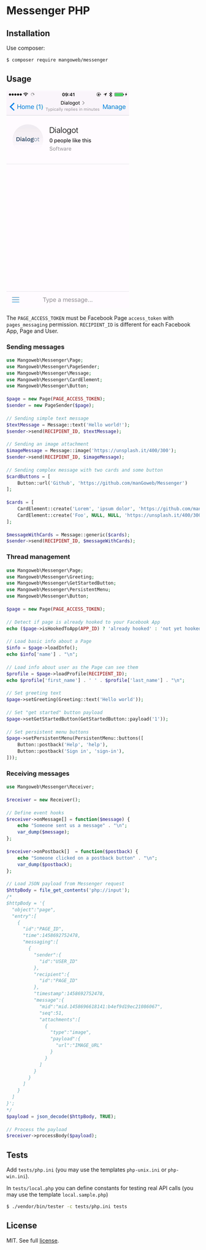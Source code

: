 Messenger PHP
=============

## Installation

Use composer:

```bash
$ composer require mangoweb/messenger
```

## Usage

![Example screencast](doc/screencast.gif)

The `PAGE_ACCESS_TOKEN` must be Facebook Page `access_token` with `pages_messaging` permission. `RECIPIENT_ID` is different for each Facebook App, Page and User.

### Sending messages

```php
use Mangoweb\Messenger\Page;
use Mangoweb\Messenger\PageSender;
use Mangoweb\Messenger\Message;
use Mangoweb\Messenger\CardElement;
use Mangoweb\Messenger\Button;

$page = new Page(PAGE_ACCESS_TOKEN);
$sender = new PageSender($page);

// Sending simple text message
$textMessage = Message::text('Hello world!');
$sender->send(RECIPIENT_ID, $textMessage);

// Sending an image attachment
$imageMessage = Message::image('https://unsplash.it/400/300');
$sender->send(RECIPIENT_ID, $imageMessage);

// Sending complex message with two cards and some button
$cardButtons = [
	Button::url('Github', 'https://github.com/manGoweb/Messenger')
];

$cards = [
	CardElement::create('Lorem', 'ipsum dolor', 'https://github.com/manGoweb/Messenger', 'https://unsplash.it/400/300?random', $cardButtons),
	CardElement::create('Foo', NULL, NULL, 'https://unsplash.it/400/300?random')
];

$messageWithCards = Message::generic($cards);
$sender->send(RECIPIENT_ID, $messageWithCards);
```

### Thread management

```php
use Mangoweb\Messenger\Page;
use Mangoweb\Messenger\Greeting;
use Mangoweb\Messenger\GetStartedButton;
use Mangoweb\Messenger\PersistentMenu;
use Mangoweb\Messenger\Button;

$page = new Page(PAGE_ACCESS_TOKEN);

// Detect if page is already hooked to your Facebook App
echo ($page->isHookedToApp(APP_ID) ? 'already hooked' : 'not yet hooked') . "\n";

// Load basic info about a Page
$info = $page->loadInfo();
echo $info['name'] . "\n";

// Load info about user as the Page can see them
$profile = $page->loadProfile(RECIPIENT_ID);
echo $profile['first_name'] . ' ' . $profile['last_name'] . "\n";

// Set greeting text
$page->setGreeting(Greeting::text('Hello world'));

// Set "get started" button payload
$page->setGetStartedButton(GetStartedButton::payload('1'));

// Set persistent menu buttons
$page->setPersistentMenu(PersistentMenu::buttons([
	Button::postback('Help', 'help'),
	Button::postback('Sign in', 'sign-in'),
]));
```

### Receiving messages

```php
use Mangoweb\Messenger\Receiver;

$receiver = new Receiver();

// Define event hooks
$receiver->onMessage[] = function($message) {
	echo "Someone sent us a message" . "\n";
	var_dump($message);
};

$receiver->onPostback[]  = function($postback) {
	echo "Someone clicked on a postback button" . "\n";
	var_dump($postback);
};

// Load JSON payload from Messenger request
$httpBody = file_get_contents('php://input');
/*
$httpBody = '{
  "object":"page",
  "entry":[
    {
      "id":"PAGE_ID",
      "time":1458692752478,
      "messaging":[
        {
          "sender":{
            "id":"USER_ID"
          },
          "recipient":{
            "id":"PAGE_ID"
          },
          "timestamp":1458692752478,
          "message":{
            "mid":"mid.1458696618141:b4ef9d19ec21086067",
            "seq":51,
            "attachments":[
              {
                "type":"image",
                "payload":{
                  "url":"IMAGE_URL"
                }
              }
            ]
          }
        }
      ]
    }
  ]
}';
*/
$payload = json_decode($httpBody, TRUE);

// Process the payload
$receiver->processBody($payload);

```

## Tests

Add `tests/php.ini` (you may use the templates `php-unix.ini` or `php-win.ini`).

In `tests/local.php` you can define constants for testing real API calls (you may use the template `local.sample.php`)

```bash
$ ./vendor/bin/tester -c tests/php.ini tests
```

## License

MIT. See full [license](license.md).

